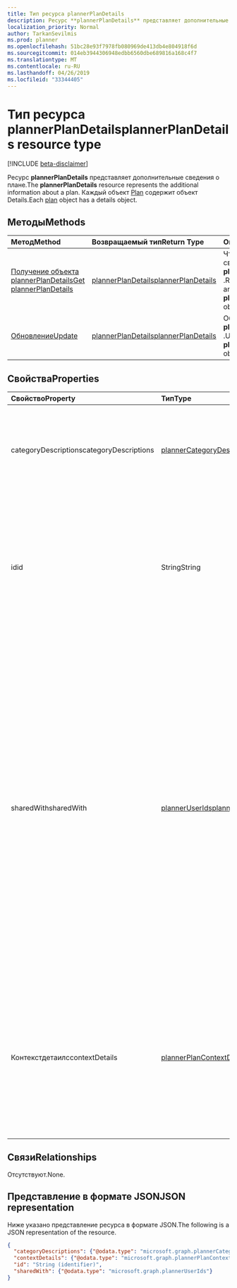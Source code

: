 ```yaml
---
title: Тип ресурса plannerPlanDetails
description: Ресурс **plannerPlanDetails** представляет дополнительные сведения о плане. Каждый объект Plan содержит объект Details.
localization_priority: Normal
author: TarkanSevilmis
ms.prod: planner
ms.openlocfilehash: 51bc28e93f7978fb080969de413db4e804918f6d
ms.sourcegitcommit: 014eb3944306948edbb6560dbe689816a168c4f7
ms.translationtype: MT
ms.contentlocale: ru-RU
ms.lasthandoff: 04/26/2019
ms.locfileid: "33344405"
---
```

# <a name="plannerplandetails-resource-type"></a><span data-ttu-id="770a3-104">Тип ресурса plannerPlanDetails</span><span class="sxs-lookup"><span data-stu-id="770a3-104">plannerPlanDetails resource type</span></span>

[!INCLUDE [beta-disclaimer](../../includes/beta-disclaimer.md)]

<span data-ttu-id="770a3-105">Ресурс **plannerPlanDetails** представляет дополнительные сведения о плане.</span><span class="sxs-lookup"><span data-stu-id="770a3-105">The **plannerPlanDetails** resource represents the additional information about a plan.</span></span> <span data-ttu-id="770a3-106">Каждый объект [Plan](plannerplan.md) содержит объект Details.</span><span class="sxs-lookup"><span data-stu-id="770a3-106">Each [plan](plannerplan.md) object has a details object.</span></span>


## <a name="methods"></a><span data-ttu-id="770a3-107">Методы</span><span class="sxs-lookup"><span data-stu-id="770a3-107">Methods</span></span>

| <span data-ttu-id="770a3-108">Метод</span><span class="sxs-lookup"><span data-stu-id="770a3-108">Method</span></span>           | <span data-ttu-id="770a3-109">Возвращаемый тип</span><span class="sxs-lookup"><span data-stu-id="770a3-109">Return Type</span></span>    |<span data-ttu-id="770a3-110">Описание</span><span class="sxs-lookup"><span data-stu-id="770a3-110">Description</span></span>|
|:---------------|:--------|:----------|
|[<span data-ttu-id="770a3-111">Получение объекта plannerPlanDetails</span><span class="sxs-lookup"><span data-stu-id="770a3-111">Get plannerPlanDetails</span></span>](../api/plannerplandetails-get.md) | [<span data-ttu-id="770a3-112">plannerPlanDetails</span><span class="sxs-lookup"><span data-stu-id="770a3-112">plannerPlanDetails</span></span>](plannerplandetails.md) |<span data-ttu-id="770a3-113">Чтение свойств и связей объекта **plannerPlanDetails** .</span><span class="sxs-lookup"><span data-stu-id="770a3-113">Read the properties and relationships of a **plannerPlanDetails** object.</span></span>|
|[<span data-ttu-id="770a3-114">Обновление</span><span class="sxs-lookup"><span data-stu-id="770a3-114">Update</span></span>](../api/plannerplandetails-update.md) | [<span data-ttu-id="770a3-115">plannerPlanDetails</span><span class="sxs-lookup"><span data-stu-id="770a3-115">plannerPlanDetails</span></span>](plannerplandetails.md)    |<span data-ttu-id="770a3-116">Обновление объекта **plannerPlanDetails** .</span><span class="sxs-lookup"><span data-stu-id="770a3-116">Update a **plannerPlanDetails** object.</span></span> |

## <a name="properties"></a><span data-ttu-id="770a3-117">Свойства</span><span class="sxs-lookup"><span data-stu-id="770a3-117">Properties</span></span>
| <span data-ttu-id="770a3-118">Свойство</span><span class="sxs-lookup"><span data-stu-id="770a3-118">Property</span></span>     | <span data-ttu-id="770a3-119">Тип</span><span class="sxs-lookup"><span data-stu-id="770a3-119">Type</span></span>   |<span data-ttu-id="770a3-120">Описание</span><span class="sxs-lookup"><span data-stu-id="770a3-120">Description</span></span>|
|:---------------|:--------|:----------|
|<span data-ttu-id="770a3-121">categoryDescriptions</span><span class="sxs-lookup"><span data-stu-id="770a3-121">categoryDescriptions</span></span>|[<span data-ttu-id="770a3-122">plannerCategoryDescriptions</span><span class="sxs-lookup"><span data-stu-id="770a3-122">plannerCategoryDescriptions</span></span>](plannercategorydescriptions.md)|<span data-ttu-id="770a3-123">Объект с описаниями шести категорий, которые могут быть связаны с задачами в плане.</span><span class="sxs-lookup"><span data-stu-id="770a3-123">An object that specifies the descriptions of the six categories that can be associated with tasks in the plan</span></span>|
|<span data-ttu-id="770a3-124">id</span><span class="sxs-lookup"><span data-stu-id="770a3-124">id</span></span>|<span data-ttu-id="770a3-125">String</span><span class="sxs-lookup"><span data-stu-id="770a3-125">String</span></span>| <span data-ttu-id="770a3-126">Только для чтения.</span><span class="sxs-lookup"><span data-stu-id="770a3-126">Read-only.</span></span> <span data-ttu-id="770a3-127">Идентификатор сведений о плане.</span><span class="sxs-lookup"><span data-stu-id="770a3-127">The ID of the plan details.</span></span> <span data-ttu-id="770a3-128">Содержит 28 знаков, учитывается регистр.</span><span class="sxs-lookup"><span data-stu-id="770a3-128">It is 28 characters long and case-sensitive.</span></span> <span data-ttu-id="770a3-129">[Проверка формата](tasks-identifiers-disclaimer.md) проводится для службы.</span><span class="sxs-lookup"><span data-stu-id="770a3-129">[Format validation](tasks-identifiers-disclaimer.md) is done on the service.</span></span>|
|<span data-ttu-id="770a3-130">sharedWith</span><span class="sxs-lookup"><span data-stu-id="770a3-130">sharedWith</span></span>|[<span data-ttu-id="770a3-131">plannerUserIds</span><span class="sxs-lookup"><span data-stu-id="770a3-131">plannerUserIds</span></span>](planneruserids.md)|<span data-ttu-id="770a3-132">Набор идентификаторов пользователей, к которым предоставлен общий доступ к этому плану.</span><span class="sxs-lookup"><span data-stu-id="770a3-132">The set of user IDs that this plan is shared with.</span></span> <span data-ttu-id="770a3-133">Если вы используете группы Office 365, используйте API групп для управления членством в группах, чтобы поделиться планом [группы](group.md) .</span><span class="sxs-lookup"><span data-stu-id="770a3-133">If you are using Office 365 Groups, use the groups API to manage group membership to share the [group's](group.md) plan.</span></span> <span data-ttu-id="770a3-134">Вы также можете добавить существующих членов группы в эту коллекцию, хотя это не требуется для доступа к плану, принадлежащему группе.</span><span class="sxs-lookup"><span data-stu-id="770a3-134">You can also add existing members of the group to this collection, although it is not required in order for them to access the plan owned by the group.</span></span> |
|<span data-ttu-id="770a3-135">Контекстдетаилс</span><span class="sxs-lookup"><span data-stu-id="770a3-135">contextDetails</span></span>|<span data-ttu-id="770a3-136">[plannerPlanContextDetailsCollection](plannerplancontextdetailscollection.md);</span><span class="sxs-lookup"><span data-stu-id="770a3-136">[plannerPlanContextDetailsCollection](plannerplancontextdetailscollection.md)</span></span>|<span data-ttu-id="770a3-137">Только для чтения.</span><span class="sxs-lookup"><span data-stu-id="770a3-137">Read-only.</span></span> <span data-ttu-id="770a3-138">Коллекция дополнительных сведений, связанных с записями [планнерпланконтекст](plannerplancontext.md) , которые определены для контейнера [plannerPlan](plannerplan.md) .</span><span class="sxs-lookup"><span data-stu-id="770a3-138">A collection of additional information associated with [plannerPlanContext](plannerplancontext.md) entries that are defined for the [plannerPlan](plannerplan.md) container.</span></span> |

## <a name="relationships"></a><span data-ttu-id="770a3-139">Связи</span><span class="sxs-lookup"><span data-stu-id="770a3-139">Relationships</span></span>
<span data-ttu-id="770a3-140">Отсутствуют.</span><span class="sxs-lookup"><span data-stu-id="770a3-140">None.</span></span>


## <a name="json-representation"></a><span data-ttu-id="770a3-141">Представление в формате JSON</span><span class="sxs-lookup"><span data-stu-id="770a3-141">JSON representation</span></span>
<span data-ttu-id="770a3-142">Ниже указано представление ресурса в формате JSON.</span><span class="sxs-lookup"><span data-stu-id="770a3-142">The following is a JSON representation of the resource.</span></span>

<!-- {
  "blockType": "resource",
  "optionalProperties": [

  ],
  "@odata.type": "microsoft.graph.plannerPlanDetails"
}-->

```json
{
  "categoryDescriptions": {"@odata.type": "microsoft.graph.plannerCategoryDescriptions"},
  "contextDetails": {"@odata.type": "microsoft.graph.plannerPlanContextDetailsCollection"},
  "id": "String (identifier)",
  "sharedWith": {"@odata.type": "microsoft.graph.plannerUserIds"}
}

```

<!-- uuid: 8fcb5dbc-d5aa-4681-8e31-b001d5168d79
2015-10-25 14:57:30 UTC -->
<!--
{
  "type": "#page.annotation",
  "description": "plannerPlanDetails resource",
  "keywords": "",
  "section": "documentation",
  "tocPath": "",
  "suppressions": []
}
-->
